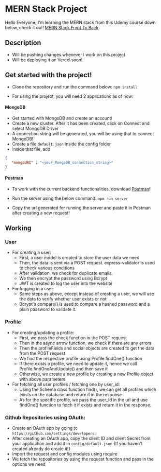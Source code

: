 # MERN Stack Project
Hello Everyone, I'm learning the MERN stack from this Udemy course down below, check it out!
[MERN Stack Front To Back](https://www.udemy.com/course/mern-stack-front-to-back)

## Description
* Will be pushing changes whenever I work on this project
* Will be deploying it on Vercel soon!
   
## Get started with the project!
   * Clone the repository and run the command below:
      ```npm install```

   * For using the project, you will need 2 applications as of now:
   #### MongoDB
   * Get started with MongoDB and create an account!
   * Create a new cluster. After it has been created, click on Connect and select MongoDB Driver
   * A connection string will be generated, you will be using that to connect MongoDB!
   * Create a file ```default.json``` inside the config folder
   * Inside that file, add 
   ```json
   {
      "mongoURI" : "<your_MongoDB_connection_string>"
   }
   ```
   #### Postman
   * To work with the current backend functionalities, download [Postman](https://www.postman.com)!

   * Run the server using the below command:
      ```npm run server```
   * Copy the url generated for running the server and paste it in Postman after creating a new request! 



## Working
   ### User
* For creating a user:
    * First, a user model is created to store the user data we need
    * Then, the data is sent via a POST request. express-validator is used to check various conditions
    * After validation, we check for duplicate emails. 
    * We then encrypt the password using Bcrypt
    * JWT is created to log the user into the website
* For logging in a user:
    * Same steps as above, except instead of creating a user, we will use the data to verify whether user exists or not
    * Bcrypt's compare() is used to compare a hashed password and a plain password to validate it.

### Profile
* For creating/updating a profile:
   * First, we pass the check function in the POST request
   * Then in the async arrow function, we check if there are any errors
   * Then the profileFields and social objects are created to get the data from the POST request
   * We find the respective profile using Profile.findOne() function
   * If there exists a profile, we need to update it, hence we call Profile.findOneAndUpdate() and then save it
   * Otherwise, we create a new profile by creating a new Profile object with above parameters
* For fetching all user profiles / fetching one by user_id:
   * Using the Schema class function find(), we can get all profiles which exists on the database and return it in the response
   * As for the specific profile, we pass the user_id in the url and use findOne() function to fetch it if exists and return it in the response.

### Github Repositories using OAuth:
* Create an OAuth app by going to ```https://github.com/settings/developers```
* After creating an OAuth app, copy the client ID and client Secret from your application and add it in ```config/default.json``` {If you haven't created already do create it!}
* Import the request and config modules using require
* We fetch the repositories by using the request function and pass in the options we need
